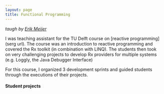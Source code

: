 ```yaml
---
layout: page
title: Functional Programming
---
```


*taugh by [Erik Meijer](http://en.wikipedia.org/wiki/Erik_Meijer_(computer_scientist))*

I was teaching assistant for the TU Delft course on [reactive programming](serg url). The course
was an introduction to reactive programming and covered the Rx toolkit
(in combination with LINQ). The students then took on very challenging
projects to develop Rx providers for multiple systems (e.g. Loggly, the Java
Debugger Interface)

For this course, I organized 3 development sprints and guided students
through the executions of their projects.

#### Student projects


